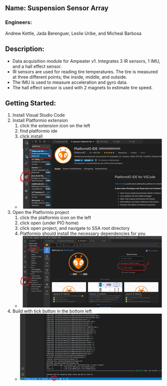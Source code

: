 ## Name: Suspension Sensor Array
### Engineers: 
Andrew Kettle, Jada Berenguer, Leslie Uribe, and Micheal Barbosa

## Description:
- Data acquisition module for Ampeater v1. Integrates 3 IR sensors, 1 IMU, and a hall effect sensor.
- IR sensors are used for reading tire temperatures. The tire is measured at three different points; the inside, middle, and outside. 
- The IMU is used to measure acceleration and gyro data. 
- The hall effect sensor is used with 2 magnets to estimate tire speed. 




## Getting Started:
1) Install Visual Studio Code
2) Install Platformio extension 
   1) click the extension icon on the left
   2) find platformio ide
   3) click install
   - ![platformio installation](readme_src/platformio-installation.png)
3) Open the Platformio project 
   1) click the platformio icon on the left
   2) click open (under PIO home)
   3) click open project, and navigate to SSA root directory
   4) Platformio should install the necessary dependencies for you
   - ![image](readme_src/platformio-interface.png)
4) Build with tick button in the bottom left 
   - ![image](readme_src/build-button.png)